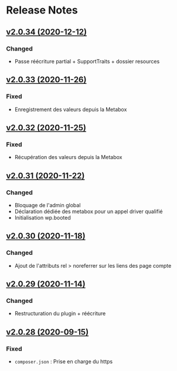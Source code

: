 # Release Notes

## [v2.0.34 (2020-12-12)](https://svn.tigreblanc.fr/presstify-plugins/social/tags/2.0.34...v2.0.34)

### Changed

- Passe réécriture partial + SupportTraits + dossier resources

## [v2.0.33 (2020-11-26)](https://svn.tigreblanc.fr/presstify-plugins/social/tags/2.0.33...v2.0.33)

### Fixed 

- Enregistrement des valeurs depuis la Metabox

## [v2.0.32 (2020-11-25)](https://svn.tigreblanc.fr/presstify-plugins/social/tags/2.0.32...v2.0.32)

### Fixed 

- Récupération des valeurs depuis la Metabox 

## [v2.0.31 (2020-11-22)](https://svn.tigreblanc.fr/presstify-plugins/social/tags/2.0.31...v2.0.31)

### Changed

- Bloquage de l'admin global
- Déclaration dédiée des metabox pour un appel driver qualifié
- Initialisation wp.booted

## [v2.0.30 (2020-11-18)](https://svn.tigreblanc.fr/presstify-plugins/social/tags/2.0.30...v2.0.30)

### Changed

- Ajout de l'attributs rel > noreferrer sur les liens des page compte


## [v2.0.29 (2020-11-14)](https://svn.tigreblanc.fr/presstify-plugins/social/tags/2.0.29...v2.0.29)

### Changed

- Restructuration du plugin + réécriture

## [v2.0.28 (2020-09-15)](https://svn.tigreblanc.fr/presstify-plugins/social/tags/2.0.28...v2.0.28)

### Fixed

- `composer.json` : Prise en charge du https
